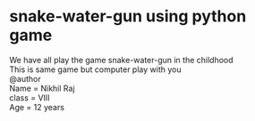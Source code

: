 # snake-water-gun using python game
We have all play the game snake-water-gun in the childhood<br>
This is same game but computer play with you <br>
@author<br>
Name = Nikhil Raj<br>
class = VIII<br>
Age = 12 years<br>
